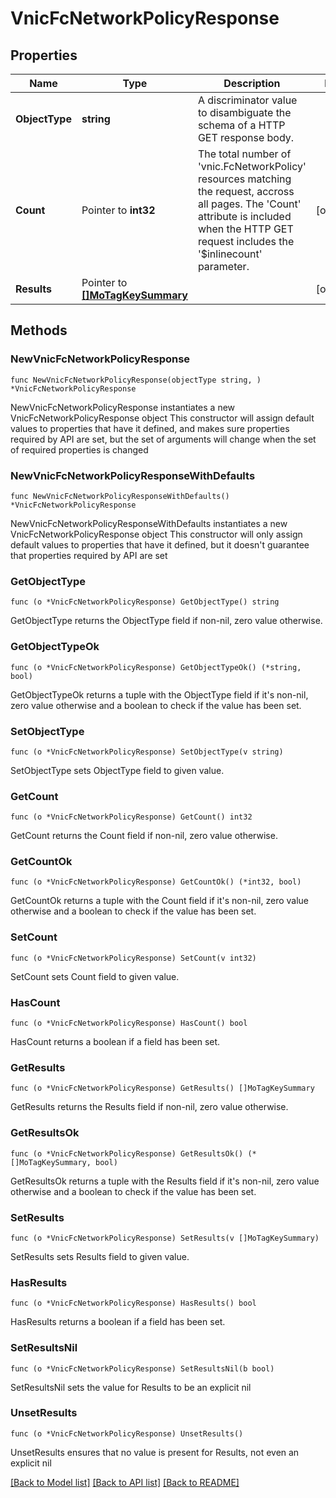 # VnicFcNetworkPolicyResponse

## Properties

Name | Type | Description | Notes
------------ | ------------- | ------------- | -------------
**ObjectType** | **string** | A discriminator value to disambiguate the schema of a HTTP GET response body. | 
**Count** | Pointer to **int32** | The total number of &#39;vnic.FcNetworkPolicy&#39; resources matching the request, accross all pages. The &#39;Count&#39; attribute is included when the HTTP GET request includes the &#39;$inlinecount&#39; parameter. | [optional] 
**Results** | Pointer to [**[]MoTagKeySummary**](MoTagKeySummary.md) |  | [optional] 

## Methods

### NewVnicFcNetworkPolicyResponse

`func NewVnicFcNetworkPolicyResponse(objectType string, ) *VnicFcNetworkPolicyResponse`

NewVnicFcNetworkPolicyResponse instantiates a new VnicFcNetworkPolicyResponse object
This constructor will assign default values to properties that have it defined,
and makes sure properties required by API are set, but the set of arguments
will change when the set of required properties is changed

### NewVnicFcNetworkPolicyResponseWithDefaults

`func NewVnicFcNetworkPolicyResponseWithDefaults() *VnicFcNetworkPolicyResponse`

NewVnicFcNetworkPolicyResponseWithDefaults instantiates a new VnicFcNetworkPolicyResponse object
This constructor will only assign default values to properties that have it defined,
but it doesn't guarantee that properties required by API are set

### GetObjectType

`func (o *VnicFcNetworkPolicyResponse) GetObjectType() string`

GetObjectType returns the ObjectType field if non-nil, zero value otherwise.

### GetObjectTypeOk

`func (o *VnicFcNetworkPolicyResponse) GetObjectTypeOk() (*string, bool)`

GetObjectTypeOk returns a tuple with the ObjectType field if it's non-nil, zero value otherwise
and a boolean to check if the value has been set.

### SetObjectType

`func (o *VnicFcNetworkPolicyResponse) SetObjectType(v string)`

SetObjectType sets ObjectType field to given value.


### GetCount

`func (o *VnicFcNetworkPolicyResponse) GetCount() int32`

GetCount returns the Count field if non-nil, zero value otherwise.

### GetCountOk

`func (o *VnicFcNetworkPolicyResponse) GetCountOk() (*int32, bool)`

GetCountOk returns a tuple with the Count field if it's non-nil, zero value otherwise
and a boolean to check if the value has been set.

### SetCount

`func (o *VnicFcNetworkPolicyResponse) SetCount(v int32)`

SetCount sets Count field to given value.

### HasCount

`func (o *VnicFcNetworkPolicyResponse) HasCount() bool`

HasCount returns a boolean if a field has been set.

### GetResults

`func (o *VnicFcNetworkPolicyResponse) GetResults() []MoTagKeySummary`

GetResults returns the Results field if non-nil, zero value otherwise.

### GetResultsOk

`func (o *VnicFcNetworkPolicyResponse) GetResultsOk() (*[]MoTagKeySummary, bool)`

GetResultsOk returns a tuple with the Results field if it's non-nil, zero value otherwise
and a boolean to check if the value has been set.

### SetResults

`func (o *VnicFcNetworkPolicyResponse) SetResults(v []MoTagKeySummary)`

SetResults sets Results field to given value.

### HasResults

`func (o *VnicFcNetworkPolicyResponse) HasResults() bool`

HasResults returns a boolean if a field has been set.

### SetResultsNil

`func (o *VnicFcNetworkPolicyResponse) SetResultsNil(b bool)`

 SetResultsNil sets the value for Results to be an explicit nil

### UnsetResults
`func (o *VnicFcNetworkPolicyResponse) UnsetResults()`

UnsetResults ensures that no value is present for Results, not even an explicit nil

[[Back to Model list]](../README.md#documentation-for-models) [[Back to API list]](../README.md#documentation-for-api-endpoints) [[Back to README]](../README.md)


